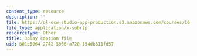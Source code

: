 ```yaml
---
content_type: resource
description: ''
file: https://ol-ocw-studio-app-production.s3.amazonaws.com/courses/16-842-fundamentals-of-systems-engineering-fall-2015/801e596427425966a720154db811fd57_RsOCnszziDA.vtt
file_type: application/x-subrip
resourcetype: Other
title: 3play caption file
uid: 801e5964-2742-5966-a720-154db811fd57
---
```


